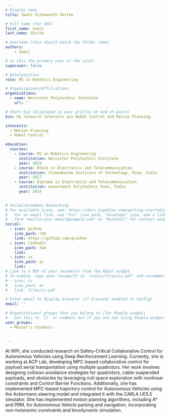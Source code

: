 ```yaml
---
# Display name
title: Swati Vishwanath Shirke

# Full name (for SEO)
first_name: Swati
last_name: Shirke

# Username (this should match the folder name)
authors:
    - Swati

# Is this the primary user of the site?
superuser: false

# Role/position
role: MS in Robotics Engineering  

# Organizations/Affiliations
organizations:
  - name: Worcester Polytechnic Institute
    url: ''

# Short bio (displayed in user profile at end of posts)
bio: My research interests are Robot Control and Motion Planning.

interests:
  - Motion Planning
  - Robot Control

education:
  courses:
    - course: MS in Robotics Engineering
      institution: Worcester Polytechnic Institute
      year: 2023
    - course: BTech in Electronics and Telecommunication
      institution: Vishwakarma Institute of Technology, Pune, India
      year: 2017
    - course: Diploma in Electronics and Telecommunication
      institution: Government Polytechnic Pune, India
      year: 2014

      
# Social/Academic Networking
# For available icons, see: https://docs.hugoblox.com/getting-started/page-builder/#icons
#   For an email link, use "fas" icon pack, "envelope" icon, and a link in the
#   form "mailto:your-email@example.com" or "#contact" for contact widget.
social:
  - icon: github
    icon_pack: fab
    link: https://github.com/gcushen
  - icon: linkedin
    icon_pack: fab
    link: 
  - icon: cv
    icon_pack: ai
    link:
# Link to a PDF of your resume/CV from the About widget.
# To enable, copy your resume/CV to `static/files/cv.pdf` and uncomment the lines below.
# - icon: cv
#   icon_pack: ai
#   link: files/cv.pdf

# Enter email to display Gravatar (if Gravatar enabled in Config)
email: ''

# Organizational groups that you belong to (for People widget)
#   Set this to `[]` or comment out if you are not using People widget.
user_groups:
  - Master's Students
  
  
---
```


At WPI, she conducted research on Safety-Critical Collaborative Control for Autonomous Vehicles using Deep Reinforcement Learning. Currently, she is working at ACP Lab, developing MPC-based collaborative control for payload aerial transportation using multiple quadrotors. Her work involves designing collision avoidance strategies for quadrotors, cable-suspended payloads, and obstacles by leveraging null space exploration with nonlinear constraints and Control Barrier Functions. 
Additionally, she has implemented MPC-based trajectory control for Autonomous Vehicles using the Ackermann steering model and integrated it with the CARLA UE5.5 simulator. She has implemented motion planning algorithms, including A* and PRM, for Autonomous Vehicle parking and navigation, incorporating non-holonomic constraints and kinodynamic simulation.
